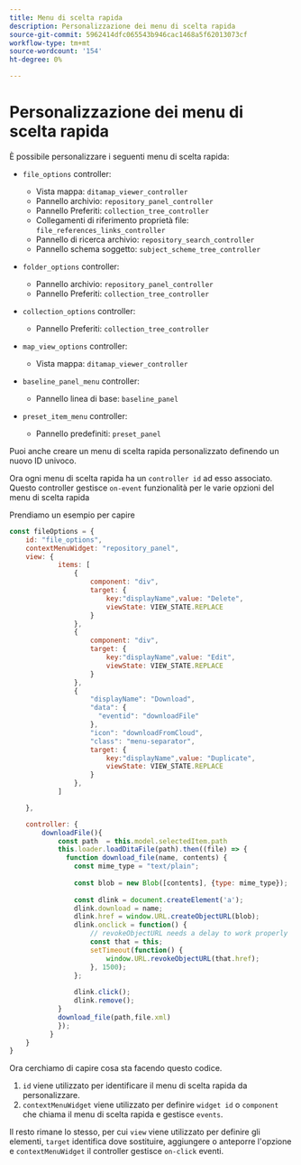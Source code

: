 ```yaml
---
title: Menu di scelta rapida
description: Personalizzazione dei menu di scelta rapida
source-git-commit: 5962414dfc065543b946cac1468a5f62013073cf
workflow-type: tm+mt
source-wordcount: '154'
ht-degree: 0%

---
```



# Personalizzazione dei menu di scelta rapida

È possibile personalizzare i seguenti menu di scelta rapida:

- `file_options`
controller:
   - Vista mappa: `ditamap_viewer_controller`
   - Pannello archivio: `repository_panel_controller`
   - Pannello Preferiti: `collection_tree_controller`
   - Collegamenti di riferimento proprietà file: `file_references_links_controller`
   - Pannello di ricerca archivio: `repository_search_controller`
   - Pannello schema soggetto: `subject_scheme_tree_controller`

- `folder_options`
controller:
   - Pannello archivio: `repository_panel_controller`
   - Pannello Preferiti: `collection_tree_controller`

- `collection_options`
controller:
   - Pannello Preferiti: `collection_tree_controller`

- `map_view_options`
controller:
   - Vista mappa: `ditamap_viewer_controller`

- `baseline_panel_menu`
controller:
   - Pannello linea di base: `baseline_panel`

- `preset_item_menu`
controller:
   - Pannello predefiniti: `preset_panel`

Puoi anche creare un menu di scelta rapida personalizzato definendo un nuovo ID univoco.

Ora ogni menu di scelta rapida ha un `controller id` ad esso associato. Questo controller gestisce `on-event` funzionalità per le varie opzioni del menu di scelta rapida

Prendiamo un esempio per capire

```js title=customise_context_menu.js"
const fileOptions = {
    id: "file_options",
    contextMenuWidget: "repository_panel",
    view: {
            items: [
                {
                    component: "div",
                    target: {
                        key:"displayName",value: "Delete",                    
                        viewState: VIEW_STATE.REPLACE
                    }
                },
                {
                    component: "div",
                    target: {
                        key:"displayName",value: "Edit",                    
                        viewState: VIEW_STATE.REPLACE
                    }
                },
                {
                    "displayName": "Download",
                    "data": {
                      "eventid": "downloadFile"
                    },
                    "icon": "downloadFromCloud",
                    "class": "menu-separator",         
                    target: {
                        key:"displayName",value: "Duplicate",                    
                        viewState: VIEW_STATE.REPLACE
                    }
                },
            ]

    },

    controller: {
        downloadFile(){
            const path  = this.model.selectedItem.path
            this.loader.loadDitaFile(path).then((file) => {
              function download_file(name, contents) {
                const mime_type = "text/plain";
        
                const blob = new Blob([contents], {type: mime_type});
        
                const dlink = document.createElement('a');
                dlink.download = name;
                dlink.href = window.URL.createObjectURL(blob);
                dlink.onclick = function() {
                    // revokeObjectURL needs a delay to work properly
                    const that = this;
                    setTimeout(function() {
                        window.URL.revokeObjectURL(that.href);
                    }, 1500);
                };
        
                dlink.click();
                dlink.remove();
            }
            download_file(path,file.xml)
            });
          }
    }
}
```

Ora cerchiamo di capire cosa sta facendo questo codice.

1. `id` viene utilizzato per identificare il menu di scelta rapida da personalizzare.
2. `contextMenuWidget` viene utilizzato per definire `widget id` o `component` che chiama il menu di scelta rapida e gestisce `events`.

Il resto rimane lo stesso, per cui `view` viene utilizzato per definire gli elementi, `target` identifica dove sostituire, aggiungere o anteporre l&#39;opzione e `contextMenuWidget` il controller gestisce `on-click` eventi.
